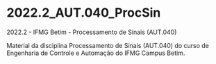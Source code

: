 # 2022.2_AUT.040_ProcSin
2022.2 - IFMG Betim - Processamento de Sinais (AUT.040)

Material da disciplina Processamento de Sinais (AUT.040) do curso de Engenharia de Controle e Automação do IFMG Campus Betim.

